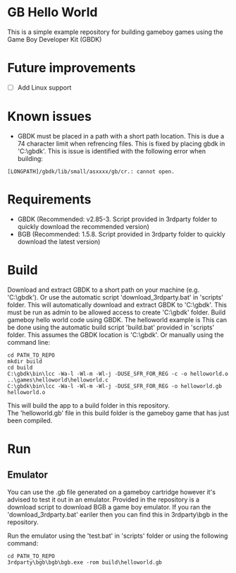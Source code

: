 # GB Hello World
This is a simple example repository for building gameboy games using the Game Boy Developer Kit (GBDK)

# Future improvements
 - [ ] Add Linux support

# Known issues
 - GBDK must be placed in a path with a short path location. This is due a 74 character limit when refrencing files. This is fixed by placing gbdk in 'C:\gbdk'. This is issue is identified with the following error when building: 
 ```
 [LONGPATH]/gbdk/lib/small/asxxxx/gb/cr.: cannot open.
 ```

# Requirements
 - GBDK (Recommended: v2.85-3. Script provided in 3rdparty folder to quickly download the recommended version)
 - BGB (Recommended: 1.5.8. Script provided in 3rdparty folder to quickly download the latest version)

# Build
Download and extract GBDK to a short path on your machine (e.g. 'C:\gbdk'). Or use the automatic script 'download_3rdparty.bat' in 'scripts' folder. This will automatically download and extract GBDK to 'C:\gbdk'. This must be run as admin to be allowed access to create 'C:\gbdk' folder.
Build gameboy hello world code using GBDK. The helloworld example is 
This can be done using the automatic build script 'build.bat' provided in 'scripts' folder. This assumes the GBDK location is 'C:\gbdk'. Or manually using the command line:
```
cd PATH_TO_REPO
mkdir build
cd build
C:\gbdk\bin\lcc -Wa-l -Wl-m -Wl-j -DUSE_SFR_FOR_REG -c -o helloworld.o ..\games\helloworld\helloworld.c
C:\gbdk\bin\lcc -Wa-l -Wl-m -Wl-j -DUSE_SFR_FOR_REG -o helloworld.gb helloworld.o
```
This will build the app to a build folder in this repository.  
The 'helloworld.gb' file in this build folder is the gameboy game that has just been compiled. 

# Run
## Emulator
You can use the .gb file generated on a gameboy cartridge however it's advised to test it out in an emulator. Provided in the repository is a download script to download BGB a game boy emulator. If you ran the 'download_3rdparty.bat' eariler then you can find this in 3rdparty\bgb in the repository.

Run the emulator using the 'test.bat' in 'scripts' folder or using the following command:
```
cd PATH_TO_REPO
3rdparty\bgb\bgb\bgb.exe -rom build\helloworld.gb
```